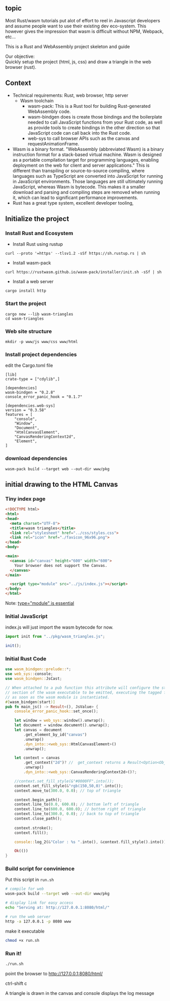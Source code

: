 <main>

##  topic

Most Rust/wasm tutorials put alot of effort to reel in Javascript developers and
assume people want to use their existing dev eco-system. 
This however gives the impression that wasm is difficult without NPM, Webpack, etc... 

This is a Rust and WebAssembly project skeleton and guide

Our objective:   
Quickly setup the project (html, js, css) and draw a triangle in the web browser (rust).

## Context

- Technical requirements: Rust, web browser, http server
    * Wasm toolchain 
        + wasm-pack: This is a Rust tool for building Rust-generated WebAssembly code.
        + wasm-bindgen does is create those bindings and the boilerplate needed to call JavaScript functions from your Rust code, as well as provide tools to create bindings in the other direction so that JavaScript code can call back into the Rust code.
        + web-sys to call browser APIs such as the canvas and requestAnimationFrame.
- Wasm is a binary format. "WebAssembly (abbreviated Wasm) is a binary instruction format for a stack-based virtual machine. Wasm is designed as a portable compilation target for programming languages, enabling deployment on the web for client and server applications." 
This is different than transpiling or source-to-source compiling, where languages such as TypeScript are converted into JavaScript for running in JavaScript environments. Those languages are still ultimately running JavaScript, whereas Wasm is bytecode. This makes it a smaller download and parsing and compiling steps are removed when running it, which can lead to significant performance improvements.
- Rust has a great type system, excellent developer tooling,

## Initialize the project

### Install Rust and Ecosystem

- Install Rust using rustup

```
curl --proto '=https' --tlsv1.2 -sSf https://sh.rustup.rs | sh 
```

- Install wasm-pack

```
curl https://rustwasm.github.io/wasm-pack/installer/init.sh -sSf | sh 
```

- Install a web server

```
cargo install http 
```

### Start the project

```
cargo new --lib wasm-triangles 
cd wasm-triangles 
```

### Web site structure

```
mkdir -p www/js www/css www/html 
```

### Install project dependencies

edit the Cargo.toml file

```
[lib]
crate-type = ["cdylib",]

[dependencies]
wasm-bindgen = "0.2.8"
console_error_panic_hook = "0.1.7"

[dependencies.web-sys]
version = "0.3.58"
features = [
    "console", 
    "Window", 
    "Document", 
    "HtmlCanvasElement", 
    "CanvasRenderingContext2d", 
    "Element",
]

```
 ### download dependencies

 ```
 wasm-pack build --target web --out-dir www/pkg
 ```

## initial drawing to the HTML Canvas

### Tiny index page

```html
<!DOCTYPE html>
<html>
<head>
  <meta charset="UTF-8">
  <title>wasm triangles</title>
  <link rel="stylesheet" href="../css/styles.css">
  <link rel="icon" href="./favicon_96x96.png">
</head>
<body>

<main>
  <canvas id="canvas" height="600" width="600">
    Your browser does not support the Canvas.
  </canvas>
</main>

  <script type="module" src="../js/index.js"></script>
</body>
</html>
```

Note: [type="module" is essential](https://developer.mozilla.org/en-US/docs/Web/JavaScript/Guide/Modules#applying_the_module_to_your_html)

### Initial JavaScript 
index.js will just import the wasm bytecode for now.

```javascript
import init from "../pkg/wasm_triangles.js";

init();
```

### Initial Rust Code

```rust
use wasm_bindgen::prelude::*;
use web_sys::console;
use wasm_bindgen::JsCast;

// When attached to a pub function this attribute will configure the start 
// section of the wasm executable to be emitted, executing the tagged function 
// as soon as the wasm module is instantiated.
#[wasm_bindgen(start)]
pub fn main_js() -> Result<(), JsValue> {
    console_error_panic_hook::set_once();

    let window = web_sys::window().unwrap();
    let document = window.document().unwrap();
    let canvas = document
        .get_element_by_id("canvas")
        .unwrap()
        .dyn_into::<web_sys::HtmlCanvasElement>()
        .unwrap();

    let context = canvas
        .get_context("2d")? //  get_context returns a Result<Option<Object>>
        .unwrap()
        .dyn_into::<web_sys::CanvasRenderingContext2d>()?;

    //context.set_fill_style(&"#0000FF".into());     
    context.set_fill_style(&"rgb(150,50,0)".into());
    context.move_to(300.0, 0.0); // top of triangle

    context.begin_path();
    context.line_to(0.0, 600.0); // bottom left of triangle
    context.line_to(600.0, 600.0); // bottom right of triangle
    context.line_to(300.0, 0.0); // back to top of triangle
    context.close_path();
    
    context.stroke();
    context.fill();

    console::log_2(&"Color : %s ".into(), &context.fill_style().into());

    Ok(())
}
```

### Build script for convinience

Put this script in `run.sh`

```sh
# compile for web
wasm-pack build --target web --out-dir www/pkg

# display link for easy access
echo "Serving at: http://127.0.0.1:8080/html/"

# run the web server
http -a 127.0.0.1 -p 8080 www
```

make it executable

```sh
chmod +x run.sh
```

### Run it!

```sh
./run.sh
```

point the browser to http://127.0.0.1:8080/html/

ctrl-shift c

A triangle is drawn in the canvas
 and console displays the log message

 
</main>
